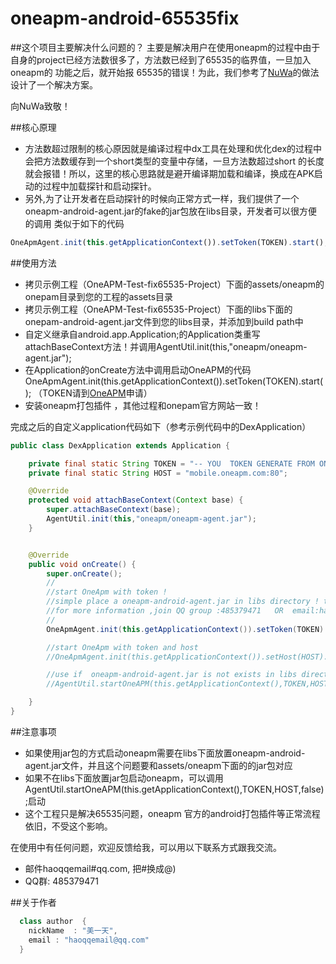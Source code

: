 # oneapm-android-65535fix

##这个项目主要解决什么问题的？
主要是解决用户在使用oneapm的过程中由于自身的project已经方法数很多了，方法数已经到了65535的临界值，一旦加入oneapm的
功能之后，就开始报 65535的错误！为此，我们参考了[NuWa](https://github.com/jasonross/Nuwa)的做法设计了一个解决方案。

向NuWa致敬！


##核心原理
* 方法数超过限制的核心原因就是编译过程中dx工具在处理和优化dex的过程中会把方法数缓存到一个short类型的变量中存储，一旦方法数超过short
的长度就会报错！所以，这里的核心思路就是避开编译期加载和编译，换成在APK启动的过程中加载探针和启动探针。
* 另外,为了让开发者在启动探针的时候向正常方式一样，我们提供了一个oneapm-android-agent.jar的fake的jar包放在libs目录，开发者可以很方便的调用
类似于如下的代码
```javascript
OneApmAgent.init(this.getApplicationContext()).setToken(TOKEN).start();
```


##使用方法

* 拷贝示例工程（OneAPM-Test-fix65535-Project）下面的assets/oneapm的onepam目录到您的工程的assets目录
* 拷贝示例工程（OneAPM-Test-fix65535-Project）下面的libs下面的onepam-android-agent.jar文件到您的libs目录，并添加到build path中
* 自定义继承自android.app.Application;的Application类重写attachBaseContext方法！并调用AgentUtil.init(this,"oneapm/oneapm-agent.jar");
* 在Application的onCreate方法中调用启动OneAPM的代码 OneApmAgent.init(this.getApplicationContext()).setToken(TOKEN).start(); （TOKEN请到[OneAPM](http://www.oneapm.com)申请）
* 安装oneapm打包插件 ，其他过程和onepam官方网站一致！

完成之后的自定义application代码如下（参考示例代码中的DexApplication）
```java
public class DexApplication extends Application {

    private final static String TOKEN = "-- YOU  TOKEN GENERATE FROM ONEAPM SITE -- ";
	private final static String HOST = "mobile.oneapm.com:80";

	@Override
	protected void attachBaseContext(Context base) {
		super.attachBaseContext(base);
		AgentUtil.init(this,"oneapm/oneapm-agent.jar");
	}


	@Override
	public void onCreate() {
		super.onCreate();
		//
		//start OneApm with token !
		//simple place a oneapm-android-agent.jar in libs directory ! the  oneapm-android-agent.jar must match /assets/oneapm/oneapm-agent.jar
		//for more information ,join QQ group :485379471   OR  email:haoqqemail@qq.com
		//
		OneApmAgent.init(this.getApplicationContext()).setToken(TOKEN).start();

		//start OneApm with token and host
		//OneApmAgent.init(this.getApplicationContext()).setHost(HOST).setToken(TOKEN).start();

		//use if  oneapm-android-agent.jar is not exists in libs directory !
		//AgentUtil.startOneAPM(this.getApplicationContext(),TOKEN,HOST,false);

	}
}

```

##注意事项
* 如果使用jar包的方式启动oneapm需要在libs下面放置oneapm-android-agent.jar文件，并且这个问题要和assets/oneapm下面的的jar包对应
* 如果不在libs下面放置jar包启动oneapm，可以调用AgentUtil.startOneAPM(this.getApplicationContext(),TOKEN,HOST,false);启动
* 这个工程只是解决65535问题，oneapm 官方的android打包插件等正常流程依旧，不受这个影响。


在使用中有任何问题，欢迎反馈给我，可以用以下联系方式跟我交流。
* 邮件haoqqemail#qq.com, 把#换成@)
* QQ群: 485379471



##关于作者

```java
  class author  {
    nickName  : "美一天",
    email : "haoqqemail@qq.com"
  }
```

